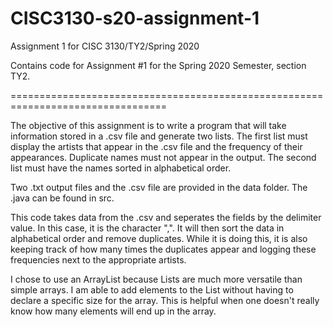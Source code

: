 # CISC3130-s20-assignment-1
Assignment 1 for CISC 3130/TY2/Spring 2020

Contains code for Assignment #1 for the Spring 2020 Semester, section TY2.

=================================================================================

The objective of this assignment is to write a program that will take information stored in a .csv file and generate two lists. The first list must display the artists that appear in the .csv file and the frequency of their appearances. Duplicate names must not appear in the output. The second list must have the names sorted in alphabetical order.

Two .txt output files and the .csv file are provided in the data folder. The .java can be found in src.

This code takes data from the .csv and seperates the fields by the delimiter value. In this case, it is the character ",".
It will then sort the data in alphabetical order and remove duplicates. While it is doing this, it is also keeping track
of how many times the duplicates appear and logging these frequencies next to the appropriate artists.

I chose to use an ArrayList because Lists are much more versatile than simple arrays. I am able to add elements to the List without having to declare a specific size for the array. This is helpful when one doesn't really know how many elements will end up in the array.

